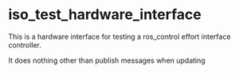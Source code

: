 iso_test_hardware_interface
===========================
This is a hardware interface for testing a ros_control effort interface controller.

It does nothing other than publish messages when updating
